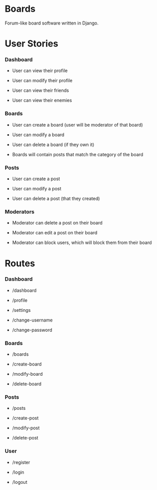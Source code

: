 # Boards
Forum-like board software written in Django.

# User Stories

### Dashboard

- User can view their profile

- User can modify their profile

- User can view their friends

- User can view their enemies

### Boards

- User can create a board (user will be moderator of that board)

- User can modify a board

- User can delete a board (if they own it)

- Boards will contain posts that match the category of the board

### Posts

- User can create a post

- User can modify a post

- User can delete a post (that they created)

### Moderators

- Moderator can delete a post on their board

- Moderator can edit a post on their board

- Moderator can block users, which will block them from their board

# Routes

### Dashboard

- /dashboard

- /profile

- /settings

- /change-username

- /change-password

### Boards

- /boards

- /create-board

- /modify-board

- /delete-board

### Posts

- /posts

- /create-post

- /modify-post

- /delete-post

### User

- /register

- /login

- /logout


